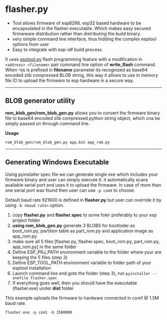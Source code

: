 # flasher.py

- Tool allows firmware of esp8266, esp32 based hardware to be encapsulated in the flasher executable. Which makes easy secured firmwware distribution rather than distributing the build binary. 
- very simple command line interface, thus hidding the complex esptool options from user
- Easy to integrate with esp-idf build process

It uses [esptool.py](https://github.com/espressif/esptool) flash programming feature with a modification in `<address> <filename>` pair command line option of **write_flash** command. When `*@$` is prefixed in **filename** parameter its recognized as base64 encoded zlib compressed BLOB string, this way it allows to use in memory file IO
to upload the firmware to esp hardware in a secure way.

----------
## BLOB generator utility

**rom_blob_gen/rom_blob_gen.py** allows you to convert the firmware binary file to base64 encoded zlib compressed python string object, which cna be simply passed on through command line.

**Usage**

```shell
rom_blob_gen/rom_blob_gen.py app.bin app_rom.py
```
----------
## Generating Windows Executable

Using pyinstaller spec file we can generate single exe which includes your firmware binary and user can simply execute it. it automatically scans available serial port and uses it to upload the firmware. In case of more than one serial port was found then user can use `-p comX` to choose.

Default baud rate 921600 is defined in **flasher.py** but user can override it by using `-b <baud rate>` option. 

1. copy **flasher.py** and **flasher.spec** to some foler preferably to your esp project folder
2. **using rom_blob_gen.py** generate 3 BLOBS for bootloder as boot_rom.py, partition table as part_rom.py and application image as app_rom.py
3. make sure all 5 files [flasher.py, flasher.spec, boot_rom.py, part_rom.py, app_rom.py] in the same folder
4. Define ESP_PRJ_PATH environment variable to the folder where your are keeping the 5 files (step 3)
5. Define ESP_TOOL_PATH environment variable to folder path of your esptool installation
6. Launch command line and goto the folder (step 3), run `pyinstaller --onefile flasher.spec`
7. If everything goes well, then you should have the executable (flasher.exe) under **dist** folder


This example uploads the firmware to hardware connected in com1 @ 1.5M baud rate.
```shell
flasher.exe -p com1 -b 1500000
```